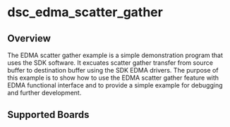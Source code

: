 # dsc_edma_scatter_gather

## Overview
The EDMA scatter gather example is a simple demonstration program that uses the SDK software.
It excuates scatter gather transfer from source buffer to destination buffer using the SDK EDMA drivers.
The purpose of this example is to show how to use the EDMA scatter gather feature with EDMA functional interface and to provide a simple example for debugging and further development.

## Supported Boards
